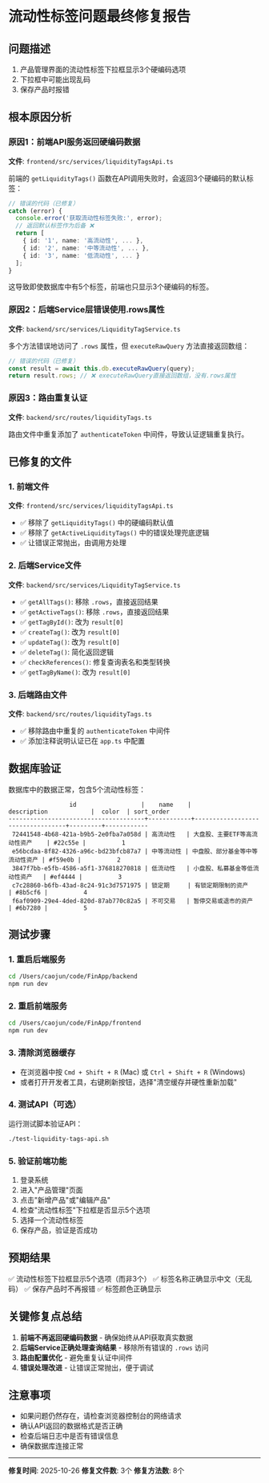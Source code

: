 # 流动性标签问题最终修复报告

## 问题描述
1. 产品管理界面的流动性标签下拉框显示3个硬编码选项
2. 下拉框中可能出现乱码
3. 保存产品时报错

## 根本原因分析

### 原因1：前端API服务返回硬编码数据
**文件**: `frontend/src/services/liquidityTagsApi.ts`

前端的 `getLiquidityTags()` 函数在API调用失败时，会返回3个硬编码的默认标签：
```typescript
// 错误的代码（已修复）
catch (error) {
  console.error('获取流动性标签失败:', error);
  // 返回默认标签作为后备 ❌
  return [
    { id: '1', name: '高流动性', ... },
    { id: '2', name: '中等流动性', ... },
    { id: '3', name: '低流动性', ... }
  ];
}
```

这导致即使数据库中有5个标签，前端也只显示3个硬编码的标签。

### 原因2：后端Service层错误使用.rows属性
**文件**: `backend/src/services/LiquidityTagService.ts`

多个方法错误地访问了 `.rows` 属性，但 `executeRawQuery` 方法直接返回数组：
```typescript
// 错误的代码（已修复）
const result = await this.db.executeRawQuery(query);
return result.rows; // ❌ executeRawQuery直接返回数组，没有.rows属性
```

### 原因3：路由重复认证
**文件**: `backend/src/routes/liquidityTags.ts`

路由文件中重复添加了 `authenticateToken` 中间件，导致认证逻辑重复执行。

## 已修复的文件

### 1. 前端文件
**文件**: `frontend/src/services/liquidityTagsApi.ts`
- ✅ 移除了 `getLiquidityTags()` 中的硬编码默认值
- ✅ 移除了 `getActiveLiquidityTags()` 中的错误处理兜底逻辑
- ✅ 让错误正常抛出，由调用方处理

### 2. 后端Service文件
**文件**: `backend/src/services/LiquidityTagService.ts`
- ✅ `getAllTags()`: 移除 `.rows`，直接返回结果
- ✅ `getActiveTags()`: 移除 `.rows`，直接返回结果
- ✅ `getTagById()`: 改为 `result[0]`
- ✅ `createTag()`: 改为 `result[0]`
- ✅ `updateTag()`: 改为 `result[0]`
- ✅ `deleteTag()`: 简化返回逻辑
- ✅ `checkReferences()`: 修复查询表名和类型转换
- ✅ `getTagByName()`: 改为 `result[0]`

### 3. 后端路由文件
**文件**: `backend/src/routes/liquidityTags.ts`
- ✅ 移除路由中重复的 `authenticateToken` 中间件
- ✅ 添加注释说明认证已在 `app.ts` 中配置

## 数据库验证

数据库中的数据正常，包含5个流动性标签：

```
                 id                  |    name    |           description            |  color  | sort_order
--------------------------------------+------------+----------------------------------+---------+------------
 72441548-4b68-421a-b9b5-2e0fba7a058d | 高流动性   | 大盘股、主要ETF等高流动性资产    | #22c55e |          1
 e56bcdaa-8f82-4326-a96c-bd23bfcb87a7 | 中等流动性 | 中盘股、部分基金等中等流动性资产 | #f59e0b |          2
 3847f7bb-e5fb-4586-a5f1-376818270818 | 低流动性   | 小盘股、私募基金等低流动性资产   | #ef4444 |          3
 c7c28860-b6fb-43ad-8c24-91c3d7571975 | 锁定期     | 有锁定期限制的资产               | #8b5cf6 |          4
 f6af0909-29e4-4ded-820d-87ab770c82a5 | 不可交易   | 暂停交易或退市的资产             | #6b7280 |          5
```

## 测试步骤

### 1. 重启后端服务
```bash
cd /Users/caojun/code/FinApp/backend
npm run dev
```

### 2. 重启前端服务
```bash
cd /Users/caojun/code/FinApp/frontend
npm run dev
```

### 3. 清除浏览器缓存
- 在浏览器中按 `Cmd + Shift + R` (Mac) 或 `Ctrl + Shift + R` (Windows)
- 或者打开开发者工具，右键刷新按钮，选择"清空缓存并硬性重新加载"

### 4. 测试API（可选）
运行测试脚本验证API：
```bash
./test-liquidity-tags-api.sh
```

### 5. 验证前端功能
1. 登录系统
2. 进入"产品管理"页面
3. 点击"新增产品"或"编辑产品"
4. 检查"流动性标签"下拉框是否显示5个选项
5. 选择一个流动性标签
6. 保存产品，验证是否成功

## 预期结果

✅ 流动性标签下拉框显示5个选项（而非3个）
✅ 标签名称正确显示中文（无乱码）
✅ 保存产品时不再报错
✅ 标签颜色正确显示

## 关键修复点总结

1. **前端不再返回硬编码数据** - 确保始终从API获取真实数据
2. **后端Service正确处理查询结果** - 移除所有错误的 `.rows` 访问
3. **路由配置优化** - 避免重复认证中间件
4. **错误处理改进** - 让错误正常抛出，便于调试

## 注意事项

- 如果问题仍然存在，请检查浏览器控制台的网络请求
- 确认API返回的数据格式是否正确
- 检查后端日志中是否有错误信息
- 确保数据库连接正常

---

**修复时间**: 2025-10-26
**修复文件数**: 3个
**修复方法数**: 8个
